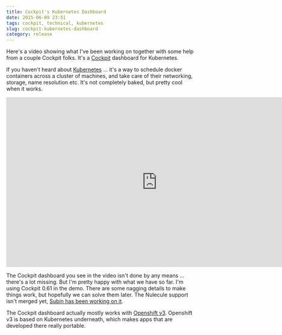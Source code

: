 ```yaml
---
title: Cockpit's Kubernetes Dashboard
date: 2015-06-09 23:51
tags: cockpit, technical, kubernetes
slug: cockpit-kubernetes-dashboard
category: release
---
```


Here's a video showing what I've been working on together with some help from a couple Cockpit folks. It's a [Cockpit](http://cockpit-project.org) dashboard for Kubernetes.

If you haven't heard about [Kubernetes](http://kubernetes.io/) ... it's a way to schedule docker containers across a cluster of machines, and take care of their networking, storage, name resolution etc. It's not completely baked, but pretty cool when it works.

<iframe src="http://www.youtube.com/embed/Fcfsu22RssU" html5=1 frameborder="0" height="450" width="800" type="text/html">
</iframe>

The Cockpit dashboard you see in the video isn't done by any means ... there's a lot missing. But I'm pretty happy with what we have so far. I'm using Cockpit 0.61 in the demo. There are some nagging details to make things work, but hopefully we can solve them later. The Nulecule support isn't merged yet, [Subin has been working on it](https://github.com/cockpit-project/cockpit/pull/2332).

The Cockpit dashboard actually mostly works with [Openshift v3](https://github.com/openshift/origin). Openshift v3 is based on Kubernetes underneath, which makes apps that are developed there really portable.
